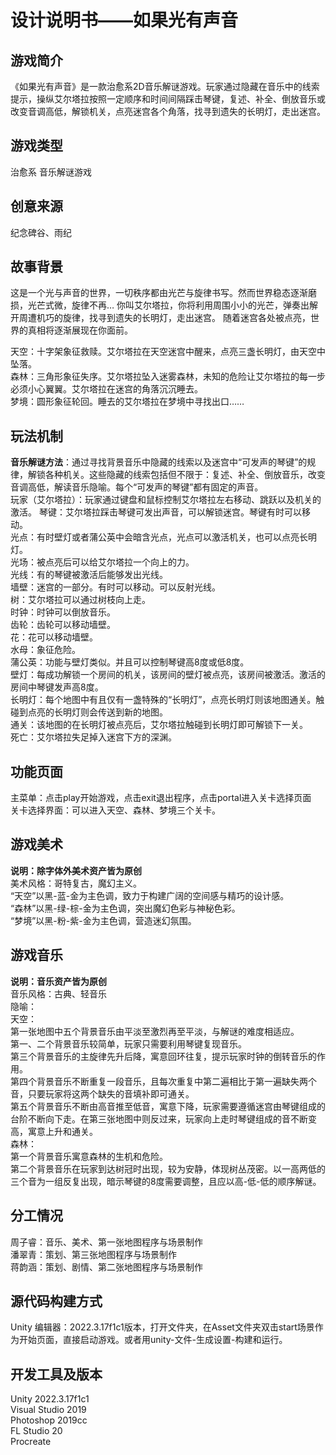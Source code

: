 设计说明书——如果光有声音
======
## 游戏简介
《如果光有声音》是一款治愈系2D音乐解谜游戏。玩家通过隐藏在音乐中的线索提示，操纵艾尔塔拉按照一定顺序和时间间隔踩击琴键，复述、补全、倒放音乐或改变音调高低，解锁机关，点亮迷宫各个角落，找寻到遗失的长明灯，走出迷宫。

## 游戏类型
治愈系 音乐解谜游戏

## 创意来源
纪念碑谷、雨纪

## 故事背景
这是一个光与声音的世界，一切秩序都由光芒与旋律书写。然而世界稳态逐渐磨损，光芒式微，旋律不再…
你叫艾尔塔拉，你将利用周围小小的光芒，弹奏出解开周遭机巧的旋律，找寻到遗失的长明灯，走出迷宫。
随着迷宫各处被点亮，世界的真相将逐渐展现在你面前。

天空：十字架象征救赎。艾尔塔拉在天空迷宫中醒来，点亮三盏长明灯，由天空中坠落。  
森林：三角形象征失序。艾尔塔拉坠入迷雾森林，未知的危险让艾尔塔拉的每一步必须小心翼翼。艾尔塔拉在迷宫的角落沉沉睡去。  
梦境：圆形象征轮回。睡去的艾尔塔拉在梦境中寻找出口……

## 玩法机制
**音乐解谜方法**：通过寻找背景音乐中隐藏的线索以及迷宫中“可发声的琴键”的规律，解锁各种机关。这些隐藏的线索包括但不限于：复述、补全、倒放音乐，改变音调高低，解读音乐隐喻。每个“可发声的琴键”都有固定的声音。  
玩家（艾尔塔拉）：玩家通过键盘和鼠标控制艾尔塔拉左右移动、跳跃以及机关的激活。
琴键：艾尔塔拉踩击琴键可发出声音，可以解锁迷宫。琴键有时可以移动。  
光点：有时壁灯或者蒲公英中会暗含光点，光点可以激活机关，也可以点亮长明灯。  
光场：被点亮后可以给艾尔塔拉一个向上的力。  
光线：有的琴键被激活后能够发出光线。  
墙壁：迷宫的一部分。有时可以移动。可以反射光线。  
树：艾尔塔拉可以通过树枝向上走。  
时钟：时钟可以倒放音乐。  
齿轮：齿轮可以移动墙壁。  
花：花可以移动墙壁。  
水母：象征危险。   
蒲公英：功能与壁灯类似。并且可以控制琴键高8度或低8度。  
壁灯：每成功解锁一个房间的机关，该房间的壁灯被点亮，该房间被激活。激活的房间中琴键发声高8度。  
长明灯：每个地图中有且仅有一盏特殊的“长明灯”，点亮长明灯则该地图通关。触碰到点亮的长明灯则会传送到新的地图。  
通关：该地图的在长明灯被点亮后，艾尔塔拉触碰到长明灯即可解锁下一关。  
死亡：艾尔塔拉失足掉入迷宫下方的深渊。  

## 功能页面
主菜单：点击play开始游戏，点击exit退出程序，点击portal进入关卡选择页面  
关卡选择界面：可以进入天空、森林、梦境三个关卡。

## 游戏美术
**说明：除字体外美术资产皆为原创**  
美术风格：哥特复古，魔幻主义。  
“天空”以黑-蓝-金为主色调，致力于构建广阔的空间感与精巧的设计感。  
“森林”以黑-绿-棕-金为主色调，突出魔幻色彩与神秘色彩。  
“梦境”以黑-粉-紫-金为主色调，营造迷幻氛围。  

## 游戏音乐
**说明：音乐资产皆为原创**  
音乐风格：古典、轻音乐  
隐喻：  
天空：  
第一张地图中五个背景音乐由平淡至激烈再至平淡，与解谜的难度相适应。  
第一、二个背景音乐较简单，玩家只需要利用琴键复现音乐。  
第三个背景音乐的主旋律先升后降，寓意回环往复，提示玩家时钟的倒转音乐的作用。  
第四个背景音乐不断重复一段音乐，且每次重复中第二遍相比于第一遍缺失两个音，只要玩家将这两个缺失的音填补即可通关。  
第五个背景音乐不断由高音推至低音，寓意下降，玩家需要遵循迷宫由琴键组成的台阶不断向下走。在第三张地图中则反过来，玩家向上走时琴键组成的音不断变高，寓意上升和通关。  
森林：  
第一个背景音乐寓意森林的生机和危险。  
第二个背景音乐在玩家到达树冠时出现，较为安静，体现树丛茂密。以一高两低的三个音为一组反复出现，暗示琴键的8度需要调整，且应以高-低-低的顺序解谜。  

## 分工情况
周子睿：音乐、美术、第一张地图程序与场景制作  
潘翠青：策划、第三张地图程序与场景制作  
蒋韵涵：策划、剧情、第二张地图程序与场景制作  

## 源代码构建方式  
Unity 编辑器：2022.3.17f1c1版本，打开文件夹，在Asset文件夹双击start场景作为开始页面，直接启动游戏。或者用unity-文件-生成设置-构建和运行。  
 

## 开发工具及版本
Unity 2022.3.17f1c1  
Visual Studio 2019  
Photoshop 2019cc  
FL Studio 20  
Procreate  

